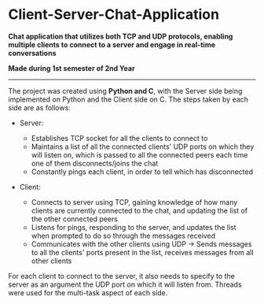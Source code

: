 # Client-Server-Chat-Application
**Chat application that utilizes both TCP and UDP protocols, enabling multiple clients to connect to a server and engage in real-time conversations**

**Made during 1st semester of 2nd Year**

---

The project was created using **Python and C**, with the Server side being implemented on Python and the Client side on C. The steps taken by each side are as follows:

- Server:
  - Establishes TCP socket for all the clients to connect to
  - Maintains a list of all the connected clients' UDP ports on which they will listen on, which is passed to all the connected peers each time one of them disconnects/joins the chat
  - Constantly pings each client, in order to tell which has disconnected
 
- Client:
  - Connects to server using TCP, gaining knowledge of how many clients are currently connected to the chat, and updating the list of the other connected peers
  - Listens for pings, responding to the server, and updates the list when prompted to do so through the messages received
  - Communicates with the other clients using UDP -> Sends messages to all the clients' ports present in the list, receives messages from all other clients
 
For each client to connect to the server, it also needs to specify to the server as an argument the UDP port on which it will listen from. Threads were used for the multi-task aspect of each side.
